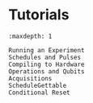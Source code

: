 # Tutorials

```{toctree}
:maxdepth: 1

Running an Experiment
Schedules and Pulses
Compiling to Hardware
Operations and Qubits
Acquisitions
ScheduleGettable
Conditional Reset
```

